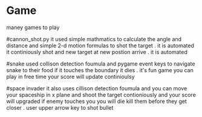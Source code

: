 # Game

maney games to play


#cannon_shot.py 
  it used simple mathmatics to calculate the angle and distance and simple 2-d motion formulas to shot the target .
  it is automated it continiously shot and new target at new postion arrive . it is automated 
  
#snake 
 used collison detection foumula and pygame event keys to navigate snake to their food if it touches the boundary it dies 
 . it's fun game you can play in free time 
 your score will update continioulsy 
 
#space invader 
 it also uses cillison detection foumula and you can move your spaceship in x plane and shoot the target contioniously 
 and your score will upgraded 
 if enemy touches you you will die kill them before they get closer . user upper arrow key to shot bullet
